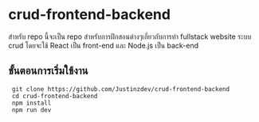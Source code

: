 # crud-frontend-backend

สำหรับ repo นี้จะเป็น repo สำหรับการฝึกสอนต่างๆเกี่ยวกับการทำ fullstack website ระบบ crud
โดยจะใช้ React เป็น front-end และ Node.js เป็น back-end

## ขั้นตอนการเริ่มใช้งาน
``` 
 git clone https://github.com/Justinzdev/crud-frontend-backend
 cd crud-frontend-backend
 npm install
 npm run dev
```
